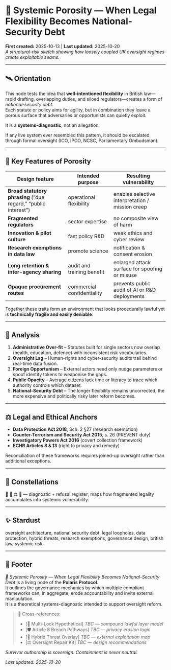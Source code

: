 # 🦠 Systemic Porosity — When Legal Flexibility Becomes National-Security Debt  
**First created:** 2025-10-13  |  **Last updated:** 2025-10-20  
*A structural-risk sketch showing how loosely coupled UK oversight regimes create exploitable seams.*

---

## 🛰️ Orientation  
This node tests the idea that **well-intentioned flexibility** in British law—rapid drafting, overlapping duties, and siloed regulators—creates a form of *national-security debt*.  
Each statute or policy aims for agility, but in combination they leave a porous surface that adversaries or opportunists can quietly exploit.

It is a **systems-diagnostic**, not an allegation.  

If any live system ever resembled this pattern, it should be escalated through formal oversight (ICO, IPCO, NCSC, Parliamentary Ombudsman).

---

## 🧽 Key Features of Porosity  

| Design feature | Intended purpose | Resulting vulnerability |
|----------------|------------------|--------------------------|
| **Broad statutory phrasing** (“due regard,” “public interest”) | operational flexibility | enables selective interpretation / mission creep |
| **Fragmented regulators** | sector expertise | no composite view of harm |
| **Innovation & pilot culture** | fast policy R&D | weak ethics and cyber review |
| **Research exemptions in data law** | promote science | notification & consent erosion |
| **Long retention & inter-agency sharing** | audit and training benefit | enlarged attack surface for spoofing or misuse |
| **Opaque procurement routes** | commercial confidentiality | prevents public audit of AI or R&D deployments |

Together these traits form an environment that looks procedurally lawful yet is **technically fragile and easily deniable**.

---

## 🧿 Analysis  
1. **Administrative Over-fit** – Statutes built for single sectors now overlap (health, education, defence) with inconsistent risk vocabularies.  
2. **Oversight Lag** – Human-rights and cyber-security audits trail behind real-time data fusion.  
3. **Foreign Opportunism** – External actors need only nudge parameters or spoof identity tokens to weaponise the gaps.  
4. **Public Opacity** – Average citizens lack time or literacy to trace which authority controls which dataset.  
5. **National-Security Debt** – The longer flexibility remains uncorrected, the more expensive and politically risky later reform becomes.

---

## ⚖️ Legal and Ethical Anchors  
- **Data Protection Act 2018**, Sch. 2 §27 (research exemption)  
- **Counter-Terrorism and Security Act 2015**, s. 26 (PREVENT duty)  
- **Investigatory Powers Act 2016** (covert collection framework)  
- **ECHR Articles 8 & 13** (right to privacy and remedy)

Reconciliation of these frameworks requires joined-up oversight rather than additional exceptions.

---

## 🌌 Constellations  
🧿 🧠 ⚖️ 🔮 — diagnostic + refusal register; maps how fragmented legality accumulates into systemic vulnerability.

---

## ✨ Stardust  
oversight architecture, national security debt, legal loopholes, data protection, hybrid threats, research exemptions, governance design, british law, systemic risk

---

## 🏮 Footer  
*🦠 Systemic Porosity — When Legal Flexibility Becomes National-Security Debt* is a living node of the **Polaris Protocol**.  
It outlines the governance mechanics by which multiple compliant frameworks can, in aggregate, erode accountability and invite external manipulation.  
It is a theoretical systems-diagnostic intended to support oversight reform.

> 📡 Cross-references:
> 
> - [🧠 Multi-Lock Hypothetical] *TBC* — *compound lawful layer model*  
> - [🛡 Article 8 Breach Pathways] *TBC* — *privacy erosion logic*  
> - [🧩 Hybrid Threat Overlay] *TBC* — *external exploitation map*  
> - [⚖️ Oversight Repair Kit] *TBC* — *design recommendations*  

*Survivor authorship is sovereign. Containment is never neutral.*  

_Last updated: 2025-10-20_
